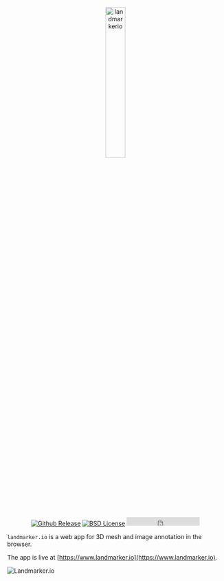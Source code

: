 <center>
  <img src="../../logo/landmarkerio_with_logo.png" alt="landmarkerio" width="30%">
  </br>
  </br>
  <a href="http://github.com/menpo/landmarker.io"><img src="http://img.shields.io/github/release/menpo/landmarkerio.svg" alt="Github Release"/></a>
  <a href="https://github.com/menpo/landmarker.io/blob/master/LICENSE"><img src="http://img.shields.io/badge/License-BSD-green.svg" alt="BSD License"/></a>
  <iframe src="https://ghbtns.com/github-btn.html?user=menpo&repo=landmarker.io&type=star&count=true" frameborder="0" scrolling="0" width="170px" height="20px"></iframe>
  </br>
</center>

`landmarker.io` is a web app for 3D mesh and image annotation in the browser.

The app is live at [https://www.landmarker.io](https://www.landmarker.io).

![Landmarker.io](http://i.imgur.com/zxHyVLV.gif)
